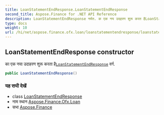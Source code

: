 ```yaml
---
title: LoanStatementEndResponse.LoanStatementEndResponse
second_title: Aspose.Finance for .NET API Reference
description: LoanStatementEndResponse नर्मत. क एक नय उदहरण शुरू करत हैLoanStatementEndResponse वर्ग.
type: docs
weight: 10
url: /hi/net/aspose.finance.ofx.loan/loanstatementendresponse/loanstatementendresponse/
---
```

## LoanStatementEndResponse constructor

का एक नया उदाहरण शुरू करता है[`LoanStatementEndResponse`](../) वर्ग.

```csharp
public LoanStatementEndResponse()
```

### यह सभी देखें

* class [LoanStatementEndResponse](../)
* नाम स्थान [Aspose.Finance.Ofx.Loan](../../loanstatementendresponse/)
* सभा [Aspose.Finance](../../../)


